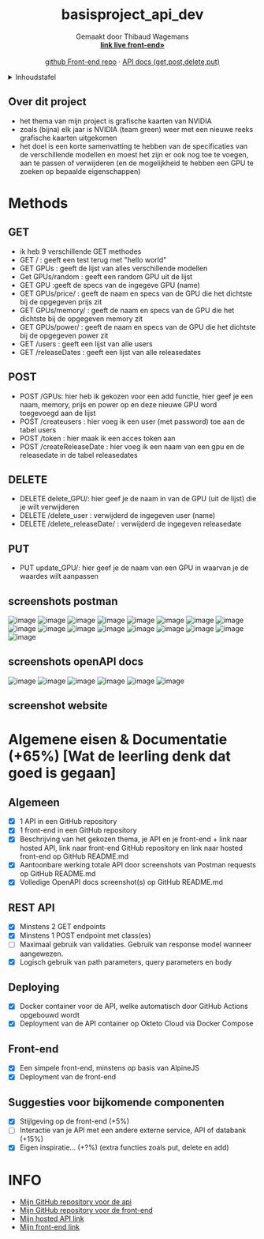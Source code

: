 <!--titel  -->
<div align="center">
  <h1 align="center">basisproject_api_dev</h1>

  <p align="center">
    Gemaakt door Thibaud Wagemans
    <br />
    <a href="https://thibaudwagemans.github.io/eindproject_front_end/"><strong>link live front-end»</strong></a>
    <br />
    <br />
    <a href="https://github.com/ThibaudWagemans/eindproject_front_end.git">github Front-end repo</a>
    ·
    <a href="https://basisproject-service-thibaudwagemans.cloud.okteto.net/docs">API docs (get,post,delete,put)</a>
  </p>
</div>

<!-- Inhoudstafel -->
<details>
  <summary>Inhoudstafel</summary>
  <ol>
    <li>
      <a href="#over-dit-project">Over dit project</a>
    </li>
    <li>
     <a href="#methods">methods</a>
      <ul>
        <li>
          <a href="#GET">GET</a>
        </li>
        <li>
          <a href="#POST">POST</a>
        </li>
        <li>
          <a href="#delete">delete</a>
        </li>
        <li>
          <a href="#put">put</a>
        </li>
      </ul>
    </li>
    <li>
     <a href="#algemeen">algemen eisen</a>
    </li>
    <li>
     <a href="#INFO">mijn INFO</a>
    </li>
  </ol>
</details>

<!-- Over dit project -->
## Over dit project

- het thema van mijn project is grafische kaarten van NVIDIA
- zoals (bijna) elk jaar is NVIDIA (team green) weer met een nieuwe reeks grafische kaarten uitgekomen
- het doel is een korte samenvatting te hebben van de specificaties van de verschillende modellen en moest het zijn er ook nog toe te voegen, aan te passen of     verwijderen (en de mogelijkheid te hebben een GPU te zoeken op bepaalde eigenschappen)


# Methods
## GET
- ik heb 9 verschillende GET methodes
- GET / : geeft een test terug met "hello world"
- GET GPUs : geeft de lijst van alles verschillende modellen
- Get GPUs/random : geeft een random GPU uit de lijst
- GET GPU :geeft de specs van de ingegeve GPU (name)
- GET GPUs/price/ : geeft de naam en specs van de GPU die het dichtste bij de opgegeven prijs zit
- GET GPUs/memory/ : geeft de naam en specs van de GPU die het dichtste bij de opgegeven memory zit
- GET GPUs/power/ : geeft de naam en specs van de GPU die het dichtste bij de opgegeven power zit
- GET /users : geeft een lijst van alle users
- GET /releaseDates : geeft een lijst van alle releasedates

## POST
- POST /GPUs: hier heb ik gekozen voor een add functie, hier geef je een naam, memory, prijs en power op en deze nieuwe GPU word toegevoegd aan de lijst
- POST /createusers : hier voeg ik een user (met password) toe aan de tabel users
- POST /token : hier maak ik een acces token aan
- POST /createReleaseDate : hier voeg ik een naam van een gpu en de releasedate in de tabel releasedates

## DELETE
- DELETE delete_GPU/: hier geef je de naam in van de GPU (uit de lijst) die je wilt verwijderen
- DELETE /delete_user : verwijderd de ingegeven user (name)
- DELETE /delete_releaseDate/ : verwijderd de ingegeven releasedate

## PUT
- PUT update_GPU/: hier geef je de naam van een GPU in waarvan je de waardes wilt aanpassen

## screenshots postman

![image](https://user-images.githubusercontent.com/57669221/211053493-11fecef7-90a6-4c34-8ac0-ae4f5f0bedbb.png)
![image](https://user-images.githubusercontent.com/57669221/211048994-7babb1ec-e528-46bb-845d-51252a1ae95a.png)
![image](https://user-images.githubusercontent.com/57669221/211048934-bf49b8f9-31c9-4442-84c7-91b7ea1c90e4.png)
![image](https://user-images.githubusercontent.com/57669221/211053666-69afdd1c-0004-429f-8ce6-896f479457c4.png)
![image](https://user-images.githubusercontent.com/57669221/211049060-9a284c34-3b4e-4135-83e7-388666eb9321.png)
![image](https://user-images.githubusercontent.com/57669221/211049277-b782ad05-c24f-4fff-a159-5046f012b8ce.png)
![image](https://user-images.githubusercontent.com/57669221/211049595-056b6aa3-c2a8-4d03-8e31-706d829f5db7.png)
![image](https://user-images.githubusercontent.com/57669221/211049699-0c0c38e0-5321-4bd1-8583-35c1603e6f5b.png)
![image](https://user-images.githubusercontent.com/57669221/211049811-1a388b90-b638-47a6-a7e1-105a9effee14.png)
![image](https://user-images.githubusercontent.com/57669221/211051701-c984cfc4-6689-4b25-8066-0ab13024c77b.png)
![image](https://user-images.githubusercontent.com/57669221/211051938-e6b64908-ef1c-4ff1-8e17-e6de18eb4fa7.png)
![image](https://user-images.githubusercontent.com/57669221/211052120-c36918ab-b31e-42c8-8de5-0d4be4ccb710.png)
![image](https://user-images.githubusercontent.com/57669221/211052271-225a0e0d-0533-4afd-9243-33752cd8aab3.png)
![image](https://user-images.githubusercontent.com/57669221/211052454-83539a8a-0dff-4d26-9772-fedc642fcaf9.png)
![image](https://user-images.githubusercontent.com/57669221/211052646-f0d7d4c9-b491-4f9b-a3ca-2906f8c09d6a.png)
![image](https://user-images.githubusercontent.com/57669221/211052729-3253b4f4-6ae4-43d7-8fd4-ef66dce69d5f.png)
![image](https://user-images.githubusercontent.com/57669221/211052878-9a8c41b1-e384-4b35-8124-4e276a30708e.png)



## screenshots openAPI docs

![image](https://user-images.githubusercontent.com/57669221/211047799-9a5d11f9-a5cc-457f-a756-aef474b0b9e5.png)
![image](https://user-images.githubusercontent.com/57669221/202907095-c14fb835-64fe-4762-b467-6e216b6546bd.png)
![image](https://user-images.githubusercontent.com/57669221/211047835-ecf57a35-6572-414c-a660-4b61bb2b3cc0.png)
![image](https://user-images.githubusercontent.com/57669221/211047891-8c44697d-b502-4776-b084-542021f70e1a.png)
![image](https://user-images.githubusercontent.com/57669221/211048125-b28f8063-7ba1-430e-9bf2-9d04e6936158.png)
![image](https://user-images.githubusercontent.com/57669221/211048155-cc06306c-b371-477e-9208-00abf099bf87.png)

## screenshot website


# Algemene eisen & Documentatie (+65%) [Wat de leerling denk dat goed is gegaan]
## Algemeen

- [x] 1 API in een GitHub repository
- [x] 1 front-end in een GitHub repository
- [x] Beschrijving van het gekozen thema, je API en je front-end + link naar hosted API, link naar front-end GitHub repository en link naar hosted front-end op GitHub README.md
- [x] Aantoonbare werking totale API door screenshots van Postman requests op GitHub README.md
- [x] Volledige OpenAPI docs screenshot(s) op GitHub README.md

## REST API

- [x] Minstens 2 GET endpoints 
- [x] Minstens 1 POST endpoint met class(es)
- [ ] Maximaal gebruik van validaties. Gebruik van response model wanneer aangewezen.
- [x] Logisch gebruik van path parameters, query parameters en body

## Deploying 

- [x] Docker container voor de API, welke automatisch door GitHub Actions opgebouwd wordt
- [x] Deployment van de API container op Okteto Cloud via Docker Compose

## Front-end

- [x] Een simpele front-end, minstens op basis van AlpineJS
- [x] Deployment van de front-end

## Suggesties voor bijkomende componenten

- [x] Stijlgeving op de front-end (+5%)
- [ ] Interactie van je API met een andere externe service, API of databank (+15%)
- [x] Eigen inspiratie… (+?%) (extra functies zoals put, delete en add)

# INFO

- <a href="https://github.com/ThibaudWagemans/basisproject_api_dev">Mijn GitHub repository voor de api</a>
- <a href="https://github.com/ThibaudWagemans/basisproject_front_end">Mijn GitHub repository voor de front-end</a>
- <a href="https://basisproject-service-thibaudwagemans.cloud.okteto.net">Mijn hosted API link</a>
- <a href="https://thibaudwagemans.github.io/basisproject_front_end/basisproject.html">Mijn front-end link</a>
